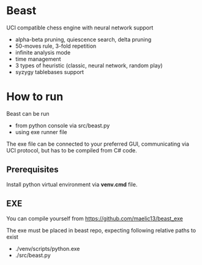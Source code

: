 # Beast
UCI compatible chess engine with neural network support
- alpha-beta pruning, quiescence search, delta pruning
- 50-moves rule, 3-fold repetition
- infinite analysis mode
- time management
- 3 types of heuristic (classic, neural network, random play)
- syzygy tablebases support

# How to run
Beast can be run
- from python console via src/beast.py
- using exe runner file

The exe file can be connected to your preferred GUI, communicating via UCI protocol, but has to be compiled from C# code.

## Prerequisites
Install python virtual environment via **venv.cmd** file.

## EXE
You can compile yourself from https://github.com/maelic13/beast_exe

The exe must be placed in beast repo, expecting following relative paths to exist
- ./venv/scripts/python.exe
- ./src/beast.py
